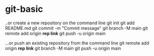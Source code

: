 # git-basic


..or create a new repository on the command line
git init
git add README.md
git commit -m "Commit message"
git branch -M main
git remote add origin **rep link**
git push -u origin main


...or push an existing repository from the command line
git remote add origin **rep link**
git branch -M main
git push -u origin main